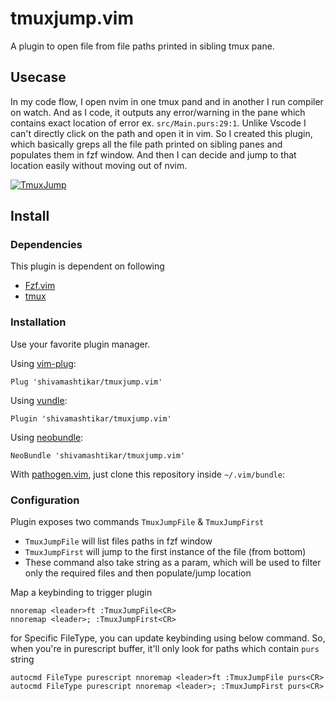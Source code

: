 # tmuxjump.vim

A plugin to open file from file paths printed in sibling tmux pane. 

## Usecase

In my code flow, I open nvim in one tmux pand and in another I run compiler on 
watch. And as I code, it outputs any error/warning in the pane which contains 
exact location of error ex. `src/Main.purs:29:1`. Unlike Vscode I can't directly
click on the path and open it in vim. So I created this plugin, which basically 
greps all the file path printed on sibling panes and populates them in fzf 
window. And then I can decide and jump to that location easily without moving 
out of nvim.

[![TmuxJump](./assets/tmuxjump-vim.png)](https://youtu.be/Wo1E1z257GA)

## Install

### Dependencies

This plugin is dependent on following
- [Fzf.vim](https://github.com/junegunn/fzf.vim)
- [tmux](https://github.com/tmux/tmux/wiki)

### Installation

Use your favorite plugin manager.

Using [vim-plug](https://github.com/junegunn/vim-plug):

  `Plug 'shivamashtikar/tmuxjump.vim'`

Using [vundle](https://github.com/gmarik/Vundle.vim):

  `Plugin 'shivamashtikar/tmuxjump.vim'`

Using [neobundle](https://github.com/Shougo/neobundle.vim):

  `NeoBundle 'shivamashtikar/tmuxjump.vim'`

With [pathogen.vim](https://github.com/tpope/vim-pathogen), just clone this repository inside `~/.vim/bundle`:


### Configuration

Plugin exposes two commands `TmuxJumpFile` & `TmuxJumpFirst` 

 * `TmuxJumpFile` will list files paths in fzf window
 * `TmuxJumpFirst` will jump to the first instance of the file (from bottom)
 * These command also take string as a param, which will be used to filter only 
 the required files and then populate/jump  location

Map a keybinding to trigger plugin

  ```
  nnoremap <leader>ft :TmuxJumpFile<CR>
  nnoremap <leader>; :TmuxJumpFirst<CR>
  ```
for Specific FileType, you can update keybinding using below command. So, when you're
in purescript buffer, it'll only look for paths which contain `purs` string

  ```
  autocmd FileType purescript nnoremap <leader>ft :TmuxJumpFile purs<CR>
  autocmd FileType purescript nnoremap <leader>; :TmuxJumpFirst purs<CR>
  ```

